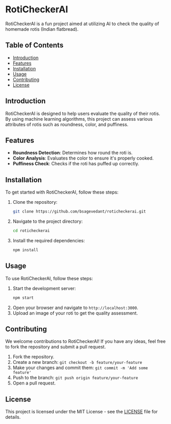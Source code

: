 # RotiCheckerAI

RotiCheckerAI is a fun project aimed at utilizing AI to check the quality of homemade rotis (Indian flatbread).

## Table of Contents

- [Introduction](#introduction)
- [Features](#features)
- [Installation](#installation)
- [Usage](#usage)
- [Contributing](#contributing)
- [License](#license)

## Introduction

RotiCheckerAI is designed to help users evaluate the quality of their rotis. By using machine learning algorithms, this project can assess various attributes of rotis such as roundness, color, and puffiness.

## Features

- **Roundness Detection**: Determines how round the roti is.
- **Color Analysis**: Evaluates the color to ensure it's properly cooked.
- **Puffiness Check**: Checks if the roti has puffed up correctly.

## Installation

To get started with RotiCheckerAI, follow these steps:

1. Clone the repository:
    ```bash
    git clone https://github.com/bsagevedant/roticheckerai.git
    ```
2. Navigate to the project directory:
    ```bash
    cd roticheckerai
    ```
3. Install the required dependencies:
    ```bash
    npm install
    ```

## Usage

To use RotiCheckerAI, follow these steps:

1. Start the development server:
    ```bash
    npm start
    ```
2. Open your browser and navigate to `http://localhost:3000`.
3. Upload an image of your roti to get the quality assessment.

## Contributing

We welcome contributions to RotiCheckerAI! If you have any ideas, feel free to fork the repository and submit a pull request.

1. Fork the repository.
2. Create a new branch: `git checkout -b feature/your-feature`
3. Make your changes and commit them: `git commit -m 'Add some feature'`
4. Push to the branch: `git push origin feature/your-feature`
5. Open a pull request.

## License

This project is licensed under the MIT License - see the [LICENSE](LICENSE) file for details.
